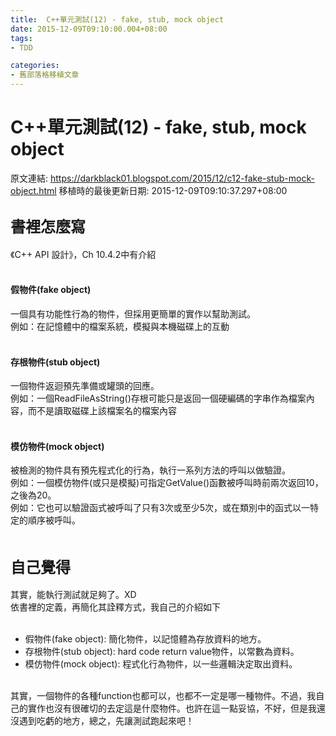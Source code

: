 ```yaml
---
title:  C++單元測試(12) - fake, stub, mock object
date: 2015-12-09T09:10:00.004+08:00
tags: 
- TDD

categories:
- 舊部落格移植文章
---
```


#  C++單元測試(12) - fake, stub, mock object

原文連結: https://darkblack01.blogspot.com/2015/12/c12-fake-stub-mock-object.html
移植時的最後更新日期: 2015-12-09T09:10:37.297+08:00

<h2><span style="font-size: x-large;">書裡怎麼寫</span></h2>《C++ API 設計》，Ch 10.4.2中有介紹<br /><br /><h4>假物件(fake object)</h4>一個具有功能性行為的物件，但採用更簡單的實作以幫助測試。<br />例如：在記憶體中的檔案系統，模擬與本機磁碟上的互動<br /><br /><h4>存根物件(stub object)</h4>一個物件返迴預先準備或罐頭的回應。<br />例如：一個ReadFileAsString()存根可能只是返回一個硬編碼的字串作為檔案內容，而不是讀取磁碟上該檔案名的檔案內容<br /><br /><h4>模仿物件(mock object)</h4>被檢測的物件具有預先程式化的行為，執行一系列方法的呼叫以做驗證。<br />例如：一個模仿物件(或只是模擬)可指定GetValue()函數被呼叫時前兩次返回10，之後為20。<br />例如：它也可以驗證函式被呼叫了只有3次或至少5次，或在類別中的函式以一特定的順序被呼叫。<br /><br /><h2><span style="font-size: x-large;">自己覺得</span></h2>其實，能執行測試就足夠了。XD<br />依書裡的定義，再簡化其詮釋方式，我自己的介紹如下<br /><br /><ul><li>假物件(fake object): 簡化物件，以記憶體為存放資料的地方。</li><li>存根物件(stub object): hard code return value物件，以常數為資料。</li><li>模仿物件(mock object): 程式化行為物件，以一些邏輯決定取出資料。</li></ul><br />其實，一個物件的各種function也都可以，也都不一定是哪一種物件。不過，我自己的實作也沒有很確切的去定這是什麼物件。也許在這一點妥協，不好，但是我還沒遇到吃虧的地方，總之，先讓測試跑起來吧！
